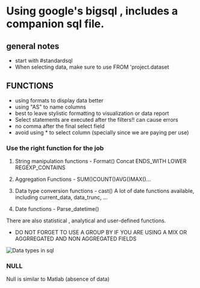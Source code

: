 # Using google's bigsql , includes a companion sql file.

## general notes

*  start with #standardsql
*  When selecting data, make sure to use FROM 'project.dataset


## FUNCTIONS

* using formats to display data better
* using "AS" to name columns
* best to leave stylistic formatting to visualization or data report
* Select statements are executed after the filters!! can cause errors
* no comma after the final select field
* avoid using * to select column (specially since we are paying per use)


### Use the right function for the job

1) String manipulation functions - Format()
  Concat
  ENDS_WITH
  LOWER
  REGEXP_CONTAINS

2) Aggregation Functions  - SUM()COUNT()AVG()MAX()...

3) Data type conversion functions - cast()
  A lot of date functions available, including current_data, data_trunc, ...

4) Date functions - Parse_datetime()

There are also statistical , analytical and user-defined functions.


* DO NOT FORGET TO USE A GROUP BY IF YOU ARE USING A MIX OR AGGRREGATED AND NON AGGREGATED FIELDS

![Data types in sql]('./sql_datatypes.png')

### NULL
Null is similar to Matlab (absence of data)
